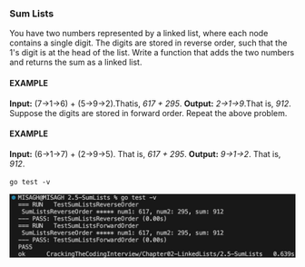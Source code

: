 ### Sum Lists
You have two numbers represented by a linked list, where each node contains a single digit. The digits are stored in reverse order, such that the 1's digit is at the head of the list. Write a function that adds the two numbers and returns the sum as a linked list.
#### EXAMPLE
**Input:** (7->1->6) + (5->9->2).Thatis, *617 + 295*.
**Output:** *2->1->9*.That is, *912*.
Suppose the digits are stored in forward order. Repeat the above problem. 
#### EXAMPLE
**Input:** (6->1->7) + (2->9->5). That is, *617 + 295*.
**Output:** *9->1->2*. That is, *912*.


`go test -v`

![Test Result](_testResult.png)